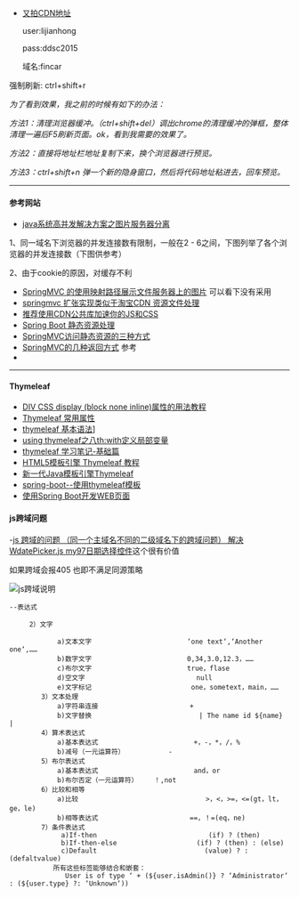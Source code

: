 - [又拍CDN地址](https://www.upyun.com/index.html)

  user:lijianhong

  pass:ddsc2015

  域名:fincar





强制刷新: ctrl+shift+r

*为了看到效果，我之前的时候有如下的办法：*

*方法1：清理浏览器缓冲。（ctrl+shift+del）调出chrome的清理缓冲的弹框，整体清理一遍后F5刷新页面。ok，看到我需要的效果了。*

*方法2：直接将地址栏地址复制下来，换个浏览器进行预览。*

*方法3：ctrl+shift+n 弹一个新的隐身窗口，然后将代码地址粘进去，回车预览。*



----



#### 参考网站

- [java系统高并发解决方案之图片服务器分离](http://blog.csdn.net/qq_14979657/article/details/53195503)

1、同一域名下浏览器的并发连接数有限制，一般在2 - 6之间，下图列举了各个浏览器的并发连接数（下图供参考）

2、由于cookie的原因，对缓存不利

- [SpringMVC 的使用映射路径展示文件服务器上的图片](http://blog.csdn.net/yansong_8686/article/details/47356499)  可以看下没有采用
- [springmvc 扩张实现类似于淘宝CDN 资源文件处理](http://www.myexception.cn/vc-mfc/1707828.html)
- [推荐使用CDN公共库加速你的JS和CSS](http://caibaojian.com/cdn-js.html)
- [Spring Boot 静态资源处理](http://blog.csdn.net/catoop/article/details/50501706)
- [SpringMVC访问静态资源的三种方式](http://blog.csdn.net/u012730299/article/details/51872704)
- [SpringMVC的几种返回方式](http://blog.csdn.net/sunhuwh/article/details/41727257) 参考
- ​


----

####  Thymeleaf

- [DIV CSS display (block none inline)属性的用法教程](http://www.divcss5.com/rumen/r291.shtml)
- [Thymeleaf 常用属性](http://www.cnblogs.com/hjwublog/p/5051732.html)
- [thymeleaf 基本语法](http://www.cnblogs.com/nuoyiamy/p/5591559.html)]
- [using thymeleaf之八th:with定义局部变量](http://blog.csdn.net/sun_jy2011/article/details/40299415)
- [thymeleaf 学习笔记-基础篇](http://www.bubuko.com/infodetail-1346127.html)
- [HTML5模板引擎 Thymeleaf 教程](http://www.open-open.com/lib/view/open1383622135586.html)
- [新一代Java模板引擎Thymeleaf](https://www.tianmaying.com/tutorial/using-thymeleaf)
- [spring-boot--使用thymeleaf模板](http://blog.csdn.net/u014695188/article/details/52347318)
- [使用Spring Boot开发WEB页面](http://www.jianshu.com/p/23bea93e34c7)




#### js跨域问题

-[js 跨域的问题 （同一个主域名不同的二级域名下的跨域问题） 解决 WdatePicker.js my97日期选择控件](http://www.cnblogs.com/joeylee/p/3371653.html)这个很有价值

如果跨域会报405  也即不满足同源策略



![js跨域说明](/Users/ljh/Desktop/gitNode/note/label/img/js跨域说明.png)








```
--表达式

　　　2）文字

            a)文本文字                        ‘one text‘,‘Another one‘,……
            b)数字文字                        0,34,3.0,12.3，……
            c)布尔文字                        true，flase
            d)空文字                            null
            e)文字标记                         one，sometext，main，……
        3）文本处理
            a)字符串连接                       +
            b)文字替换                           | The name id ${name} |        
        4）算术表达式
            a)基本表达式                        +，-，*，/，%
            b)减号（一元运算符）           -
        5）布尔表达式
            a)基本表达式                        and，or
            b)布尔否定（一元运算符）    ！,not
        6）比较和相等
            a)比较                                >，<，>=，<=(gt，lt，ge，le)    
            b)相等表达式                       ==，！=(eq，ne)
        7）条件表达式
             a)If-then                            (if) ? (then)
             b)If-then-else                    (if) ? (then) : (else)
             c)Default                           (value) ? : (defaltvalue)           
           所有这些标签能够结合和嵌套：
              User is of type ‘ + (${user.isAdmin()} ? ‘Administrator‘ : (${user.type} ?: ‘Unknown‘))
```

